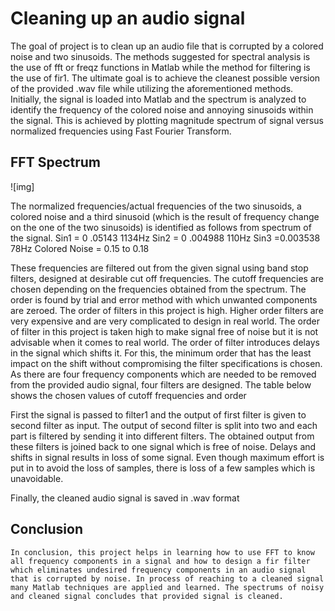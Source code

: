 
# Cleaning up an audio signal
The goal of project is to clean up an audio file that is corrupted by a colored noise and two sinusoids. The methods suggested for spectral analysis is the use of fft or freqz functions in Matlab while the method for filtering is the use of fir1. The ultimate goal is to achieve the cleanest possible version of the provided .wav file while utilizing the aforementioned methods.
Initially, the signal is loaded into Matlab and the spectrum is analyzed to identify the frequency of the colored noise and annoying sinusoids within the signal. This is achieved by plotting magnitude spectrum of signal versus normalized frequencies using Fast Fourier Transform.
## FFT Spectrum
![img]


The normalized frequencies/actual frequencies of the two sinusoids, a colored noise and a third sinusoid (which is the result of frequency change on the one of the two sinusoids) is identified as follows from spectrum of the signal.
Sin1 = 0 .05143	    		1134Hz
Sin2 = 0 .004988		110Hz
Sin3 =0.003538  		78Hz
Colored Noise = 0.15 to 0.18

These frequencies are filtered out from the given signal using band stop filters, designed at desirable cut off frequencies. The cutoff frequencies are chosen depending on the frequencies obtained from the spectrum. The order is found by trial and error method with which unwanted components are zeroed. The order of filters in this project is high. Higher order filters are very expensive and are very complicated to design in real world. The order of filter in this project is taken high to make signal free of noise but it is not advisable when it comes to real world. The order of filter introduces delays in the signal which shifts it.  For this, the minimum order that has the least impact on the shift without compromising the filter specifications is chosen. As there are four frequency components which are needed to be removed from the provided audio signal, four filters are designed. The table below shows the chosen values of cutoff frequencies and order 

First the signal is passed to filter1 and the output of first filter is given to second filter as input. The output of second filter is split into two and each part is filtered by sending it into different filters. The obtained output from these filters is joined back to one signal which is free of noise. Delays and shifts in signal results in loss of some signal. Even though maximum effort is put in to avoid the loss of samples, there is loss of a few samples which is unavoidable.

Finally, the cleaned audio signal is saved in .wav format 


## Conclusion
	In conclusion, this project helps in learning how to use FFT to know all frequency components in a signal and how to design a fir filter which eliminates undesired frequency components in an audio signal that is corrupted by noise. In process of reaching to a cleaned signal many Matlab techniques are applied and learned. The spectrums of noisy and cleaned signal concludes that provided signal is cleaned.


